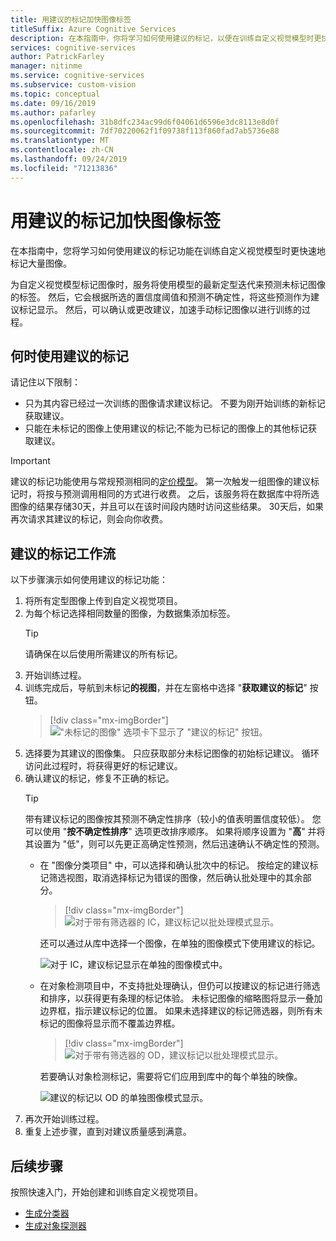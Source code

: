 ```yaml
---
title: 用建议的标记加快图像标签
titleSuffix: Azure Cognitive Services
description: 在本指南中，你将学习如何使用建议的标记，以便在训练自定义视觉模型时更快速地标记大量图像。
services: cognitive-services
author: PatrickFarley
manager: nitinme
ms.service: cognitive-services
ms.subservice: custom-vision
ms.topic: conceptual
ms.date: 09/16/2019
ms.author: pafarley
ms.openlocfilehash: 31b8dfc234ac99d6f04061d6596e3dc8113e8d0f
ms.sourcegitcommit: 7df70220062f1f09738f113f860fad7ab5736e88
ms.translationtype: MT
ms.contentlocale: zh-CN
ms.lasthandoff: 09/24/2019
ms.locfileid: "71213836"
---
```

# <a name="label-images-faster-with-suggested-tags"></a>用建议的标记加快图像标签

在本指南中，您将学习如何使用建议的标记功能在训练自定义视觉模型时更快速地标记大量图像。 

为自定义视觉模型标记图像时，服务将使用模型的最新定型迭代来预测未标记图像的标签。 然后，它会根据所选的置信度阈值和预测不确定性，将这些预测作为建议标记显示。 然后，可以确认或更改建议，加速手动标记图像以进行训练的过程。

## <a name="when-to-use-suggested-tags"></a>何时使用建议的标记

请记住以下限制：

* 只为其内容已经过一次训练的图像请求建议标记。 不要为刚开始训练的新标记获取建议。
* 只能在未标记的图像上使用建议的标记;不能为已标记的图像上的其他标记获取建议。

> [!IMPORTANT]
> 建议的标记功能使用与常规预测相同的[定价模型](https://azure.microsoft.com/pricing/details/cognitive-services/custom-vision-service/)。 第一次触发一组图像的建议标记时，将按与预测调用相同的方式进行收费。 之后，该服务将在数据库中将所选图像的结果存储30天，并且可以在该时间段内随时访问这些结果。 30天后，如果再次请求其建议的标记，则会向你收费。

## <a name="suggested-tags-workflow"></a>建议的标记工作流

以下步骤演示如何使用建议的标记功能：

1. 将所有定型图像上传到自定义视觉项目。
1. 为每个标记选择相同数量的图像，为数据集添加标签。
    > [!TIP]
    > 请确保在以后使用所需建议的所有标记。
1. 开始训练过程。
1. 训练完成后，导航到未标记**的视图**，并在左窗格中选择 "**获取建议的标记**" 按钮。
    > [!div class="mx-imgBorder"]
    > !["未标记的图像" 选项卡下显示了 "建议的标记" 按钮。](./media/suggested-tags/suggested-tags-button.png)
1. 选择要为其建议的图像集。 只应获取部分未标记图像的初始标记建议。 循环访问此过程时，将获得更好的标记建议。
1. 确认建议的标记，修复不正确的标记。
    > [!TIP]
    > 带有建议标记的图像按其预测不确定性排序（较小的值表明置信度较低）。 您可以使用 "**按不确定性排序**" 选项更改排序顺序。 如果将顺序设置为 "**高**" 并将其设置为 "低"，则可以先更正高确定性预测，然后迅速确认不确定性的预测。
    * 在 "图像分类项目" 中，可以选择和确认批次中的标记。 按给定的建议标记筛选视图，取消选择标记为错误的图像，然后确认批处理中的其余部分。
        > [!div class="mx-imgBorder"]
        > ![对于带有筛选器的 IC，建议标记以批处理模式显示。](./media/suggested-tags/ic-batch-mode.png)

        还可以通过从库中选择一个图像，在单独的图像模式下使用建议的标记。

        ![对于 IC，建议标记显示在单独的图像模式中。](./media/suggested-tags/ic-individual-image-mode.png)
    * 在对象检测项目中，不支持批处理确认，但仍可以按建议的标记进行筛选和排序，以获得更有条理的标记体验。 未标记图像的缩略图将显示一叠加边界框，指示建议标记的位置。 如果未选择建议的标记筛选器，则所有未标记的图像将显示而不覆盖边界框。
        > [!div class="mx-imgBorder"]
        > ![对于带有筛选器的 OD，建议标记以批处理模式显示。](./media/suggested-tags/od-batch-mode.png)

        若要确认对象检测标记，需要将它们应用到库中的每个单独的映像。

        ![建议的标记以 OD 的单独图像模式显示。](./media/suggested-tags/od-individual-image-mode.png)
1. 再次开始训练过程。
1. 重复上述步骤，直到对建议质量感到满意。

## <a name="next-steps"></a>后续步骤

按照快速入门，开始创建和训练自定义视觉项目。

* [生成分类器](getting-started-build-a-classifier.md)
* [生成对象探测器](get-started-build-detector.md)
